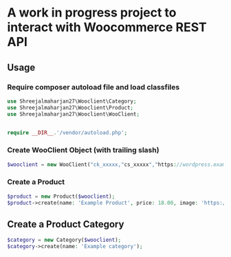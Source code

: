 # A work in progress project to interact with Woocommerce REST API

## Usage
### Require composer autoload file and load classfiles
```php
use Shreejalmaharjan27\Wooclient\Category;
use Shreejalmaharjan27\Wooclient\Product;
use Shreejalmaharjan27\Wooclient\WooClient;


require __DIR__.'/vendor/autoload.php';
```

### Create WooClient Object (with trailing slash)
```php
$wooclient = new WooClient("ck_xxxxx,"cs_xxxxx","https://wordpress.example.com/");
```

### Create a Product
```php
$product = new Product($wooclient);
$product->create(name: 'Example Product', price: 18.00, image: 'https://example.com/image.jpg');
```

## Create a Product Category
```php
$category = new Category($wooclient);
$category->create(name: 'Example category');
```
